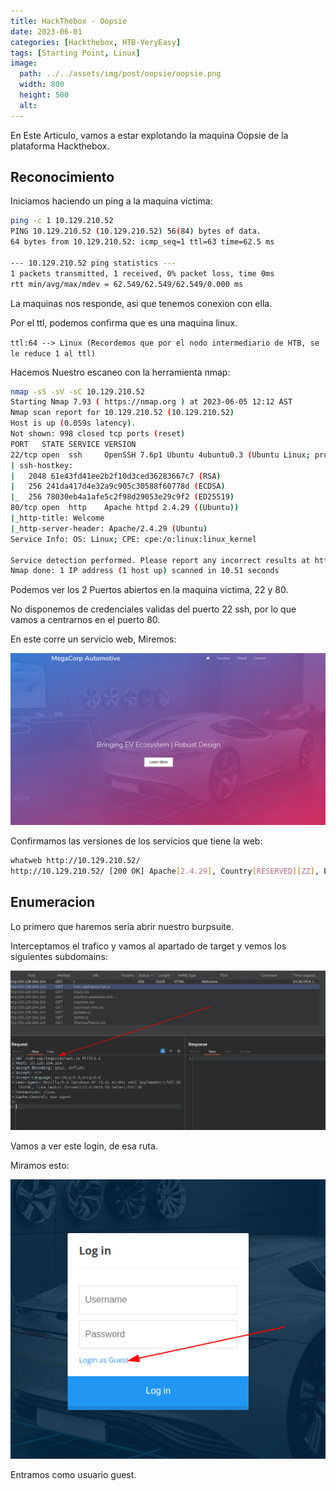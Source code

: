 ```yaml
---
title: HackThebox - Oopsie
date: 2023-06-01
categories: [Hackthebox, HTB-VeryEasy]
tags: [Starting Point, Linux]
image:
  path: ../../assets/img/post/oopsie/oopsie.png
  width: 800
  height: 500
  alt:
---
```


En Este Articulo, vamos a estar explotando la maquina Oopsie de la plataforma Hackthebox.

##  Reconocimiento 

Iniciamos haciendo un ping a la maquina victima: 

```bash
ping -c 1 10.129.210.52 
PING 10.129.210.52 (10.129.210.52) 56(84) bytes of data.
64 bytes from 10.129.210.52: icmp_seq=1 ttl=63 time=62.5 ms

--- 10.129.210.52 ping statistics ---
1 packets transmitted, 1 received, 0% packet loss, time 0ms
rtt min/avg/max/mdev = 62.549/62.549/62.549/0.000 ms
```

La maquinas nos responde, asi que tenemos conexion con ella.

Por el ttl, podemos confirma que es una maquina linux. 

``
ttl:64 --> Linux (Recordemos que por el nodo intermediario de HTB, se le reduce 1 al ttl)
``

Hacemos Nuestro escaneo con la herramienta nmap:

```bash
nmap -sS -sV -sC 10.129.210.52 
Starting Nmap 7.93 ( https://nmap.org ) at 2023-06-05 12:12 AST
Nmap scan report for 10.129.210.52 (10.129.210.52)
Host is up (0.059s latency).
Not shown: 998 closed tcp ports (reset)
PORT   STATE SERVICE VERSION
22/tcp open  ssh     OpenSSH 7.6p1 Ubuntu 4ubuntu0.3 (Ubuntu Linux; protocol 2.0)
| ssh-hostkey: 
|   2048 61e43fd41ee2b2f10d3ced36283667c7 (RSA)
|   256 241da417d4e32a9c905c30588f60778d (ECDSA)
|_  256 78030eb4a1afe5c2f98d29053e29c9f2 (ED25519)
80/tcp open  http    Apache httpd 2.4.29 ((Ubuntu))
|_http-title: Welcome
|_http-server-header: Apache/2.4.29 (Ubuntu)
Service Info: OS: Linux; CPE: cpe:/o:linux:linux_kernel

Service detection performed. Please report any incorrect results at https://nmap.org/submit/ .
Nmap done: 1 IP address (1 host up) scanned in 10.51 seconds
```

Podemos ver los 2 Puertos abiertos en la maquina victima, 22 y 80.

No disponemos de credenciales validas del puerto 22 ssh, por lo que vamos a centrarnos en el puerto 80.

En este corre un servicio web, Miremos: 

![img](/assets/img/post/oopsie/web.png)

Confirmamos las versiones de los servicios que tiene la web:

```bash
whatweb http://10.129.210.52/ 
http://10.129.210.52/ [200 OK] Apache[2.4.29], Country[RESERVED][ZZ], Email[admin@megacorp.com], HTML5, HTTPServer[Ubuntu Linux][Apache/2.4.29 (Ubuntu)], IP[10.129.210.52], Script, Title[Welcome]
```

## Enumeracion

Lo primero que haremos seria abrir nuestro burpsuite.

Interceptamos el trafico y vamos al apartado de target y vemos los siguientes subdomains:


![img](/assets/img/post/oopsie/burp.png)

Vamos a ver este login, de esa ruta.

Miramos esto: 

![img](/assets/img/post/oopsie/login.png)

Entramos como usuario guest.

